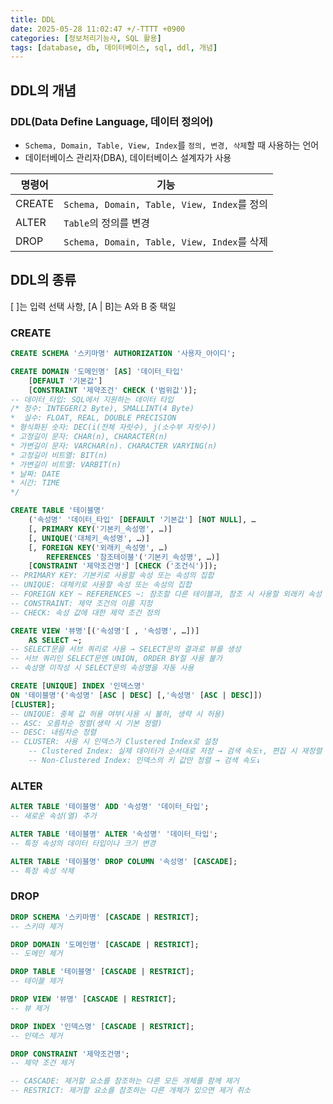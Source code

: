 ```yaml
---
title: DDL
date: 2025-05-28 11:02:47 +/-TTTT +0900
categories: [정보처리기능사, SQL 활용]
tags: [database, db, 데이터베이스, sql, ddl, 개념]
---
```


## DDL의 개념
### DDL(Data Define Language, 데이터 정의어)
* `Schema, Domain, Table, View, Index`를 `정의, 변경, 삭제`할 때 사용하는 언어
* 데이터베이스 관리자(DBA), 데이터베이스 설계자가 사용

|명령어|기능|
|------|---|
|CREATE|`Schema, Domain, Table, View, Index`를 정의|
|ALTER|`Table`의 정의를 변경|
|DROP|`Schema, Domain, Table, View, Index`를 삭제|

## DDL의 종류
[ ]는 입력 선택 사항, [A | B]는 A와 B 중 택일
### CREATE
```sql
CREATE SCHEMA '스키마명' AUTHORIZATION '사용자_아이디';
```
```sql
CREATE DOMAIN '도메인명' [AS] '데이터_타입'
    [DEFAULT '기본값']
    [CONSTRAINT '제약조건' CHECK ('범위값')];
-- 데이터_타입: SQL에서 지원하는 데이터 타입
/* 정수: INTEGER(2 Byte), SMALLINT(4 Byte)
*  실수: FLOAT, REAL, DOUBLE PRECISION
* 형식화된 숫자: DEC(i(전체 자릿수), j(소수부 자릿수))
* 고정길이 문자: CHAR(n), CHARACTER(n)
* 가변길이 문자: VARCHAR(n). CHARACTER VARYING(n)
* 고정길이 비트열: BIT(n)
* 가변길이 비트열: VARBIT(n)
* 날짜: DATE
* 시간: TIME
*/
```
```sql
CREATE TABLE '테이블명'
    ('속성명' '데이터_타입' [DEFAULT '기본값'] [NOT NULL], …
    [, PRIMARY KEY('기본키_속성명', …)]
    [, UNIQUE('대체키_속성명', …)]
    [, FOREIGN KEY('외래키_속성명', …)
        REFERENCES '참조테이블'('기본키_속성명', …)]
    [CONSTRAINT '제약조건명'] [CHECK ('조건식')]);
-- PRIMARY KEY: 기본키로 사용할 속성 또는 속성의 집합
-- UNIQUE: 대체키로 사용할 속성 또는 속성의 집합
-- FOREIGN KEY ~ REFERENCES ~: 참조할 다른 테이블과, 참조 시 사용할 외래키 속성
-- CONSTRAINT: 제약 조건의 이름 지정
-- CHECK: 속성 값에 대한 제약 조건 정의
```
```sql
CREATE VIEW '뷰명'[('속성명'[ , '속성명', …])]
    AS SELECT ~;
-- SELECT문을 서브 쿼리로 사용 → SELECT문의 결과로 뷰를 생성
-- 서브 쿼리인 SELECT문엔 UNION, ORDER BY절 사용 불가
-- 속성명 미작성 시 SELECT문의 속성명을 자동 사용
```
```sql
CREATE [UNIQUE] INDEX '인덱스명'
ON '테이블명'('속성명' [ASC | DESC] [,'속성명' [ASC | DESC]])
[CLUSTER];
-- UNIQUE: 중복 값 허용 여부(사용 시 불허, 생략 시 허용)
-- ASC: 오름차순 정렬(생략 시 기본 정렬)
-- DESC: 내림차순 정렬
-- CLUSTER: 사용 시 인덱스가 Clustered Index로 설정
    -- Clustered Index: 실제 데이터가 순서대로 저장 → 검색 속도↑, 편집 시 재정렬 필요
    -- Non-Clustered Index: 인덱스의 키 값만 정렬 → 검색 속도↓
```
### ALTER
```sql
ALTER TABLE '테이블명' ADD '속성명' '데이터_타입';
-- 새로운 속성(열) 추가

ALTER TABLE '테이블명' ALTER '속성명' '데이터_타입';
-- 특정 속성의 데이터 타입이나 크기 변경

ALTER TABLE '테이블명' DROP COLUMN '속성명' [CASCADE];
-- 특정 속성 삭제
```
### DROP
```sql
DROP SCHEMA '스키마명' [CASCADE | RESTRICT];
-- 스키마 제거

DROP DOMAIN '도메인명' [CASCADE | RESTRICT];
-- 도메인 제거

DROP TABLE '테이블명' [CASCADE | RESTRICT];
-- 테이블 제거

DROP VIEW '뷰명' [CASCADE | RESTRICT];
-- 뷰 제거

DROP INDEX '인덱스명' [CASCADE | RESTRICT];
-- 인덱스 제거

DROP CONSTRAINT '제약조건명';
-- 제약 조건 제거

-- CASCADE: 제거할 요소를 참조하는 다른 모든 개체를 함께 제거
-- RESTRICT: 제거할 요소를 참조하는 다른 개체가 있으면 제거 취소
```

